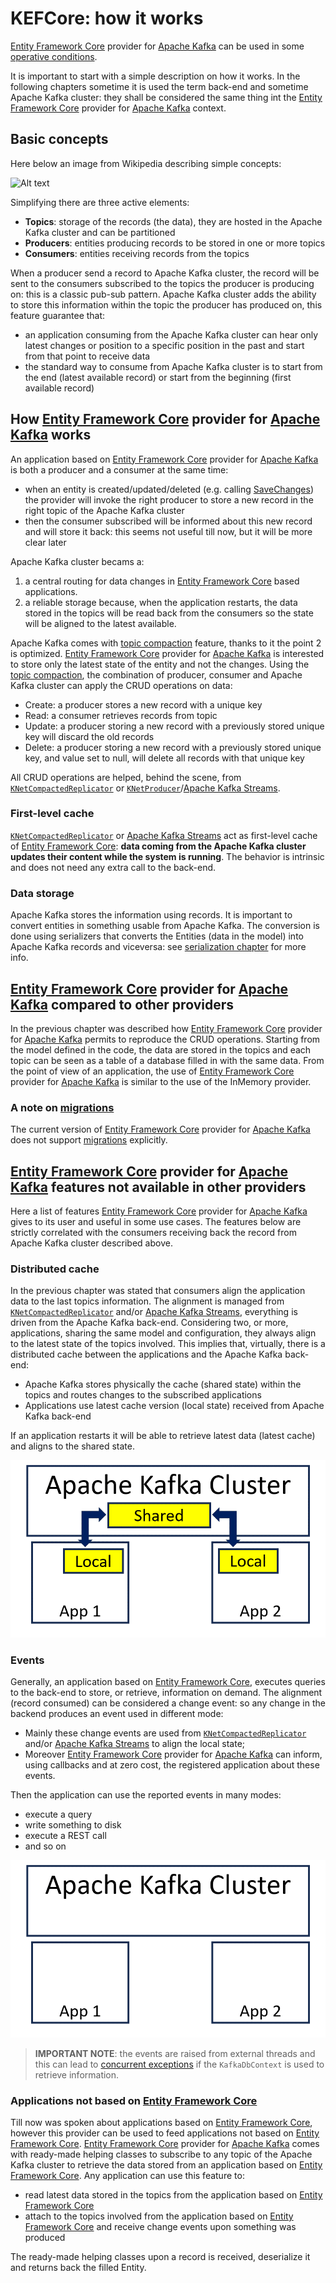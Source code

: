 # KEFCore: how it works

[Entity Framework Core](https://learn.microsoft.com/it-it/ef/core/) provider for [Apache Kafka](https://kafka.apache.org/) can be used in some [operative conditions](usecases.md).

It is important to start with a simple description on how it works.
In the following chapters sometime it is used the term back-end and sometime Apache Kafka cluster: they shall be considered the same thing int the [Entity Framework Core](https://learn.microsoft.com/it-it/ef/core/) provider for [Apache Kafka](https://kafka.apache.org/) context.

## Basic concepts

Here below an image from Wikipedia describing simple concepts:

![Alt text](https://upload.wikimedia.org/wikipedia/commons/6/64/Overview_of_Apache_Kafka.svg "Kafka basic concepts")

Simplifying there are three active elements:
- **Topics**: storage of the records (the data), they are hosted in the Apache Kafka cluster and can be partitioned
- **Producers**: entities producing records to be stored in one or more topics
- **Consumers**: entities receiving records from the topics

When a producer send a record to Apache Kafka cluster, the record will be sent to the consumers subscribed to the topics the producer is producing on: this is a classic pub-sub pattern.
Apache Kafka cluster adds the ability to store this information within the topic the producer has produced on, this feature guarantee that:
- an application consuming from the Apache Kafka cluster can hear only latest changes or position to a specific position in the past and start from that point to receive data
- the standard way to consume from Apache Kafka cluster is to start from the end (latest available record) or start from the beginning (first available record)

## How [Entity Framework Core](https://learn.microsoft.com/it-it/ef/core/) provider for [Apache Kafka](https://kafka.apache.org/) works

An application based on [Entity Framework Core](https://learn.microsoft.com/it-it/ef/core/) provider for [Apache Kafka](https://kafka.apache.org/) is both a producer and a consumer at the same time:
- when an entity is created/updated/deleted (e.g. calling [SaveChanges](https://learn.microsoft.com/en-us/ef/core/saving/basic)) the provider will invoke the right producer to store a new record in the right topic of the Apache Kafka cluster
- then the consumer subscribed will be informed about this new record and will store it back: this seems not useful till now, but it will be more clear later

Apache Kafka cluster becams a:
1. a central routing for data changes in [Entity Framework Core](https://learn.microsoft.com/it-it/ef/core/) based applications.
2. a reliable storage because, when the application restarts, the data stored in the topics will be read back from the consumers so the state will be aligned to the latest available.

Apache Kafka comes with [topic compaction](https://kafka.apache.org/documentation/#compaction) feature, thanks to it the point 2 is optimized.
[Entity Framework Core](https://learn.microsoft.com/it-it/ef/core/) provider for [Apache Kafka](https://kafka.apache.org/) is interested to store only the latest state of the entity and not the changes.
Using the [topic compaction](https://kafka.apache.org/documentation/#compaction), the combination of producer, consumer and Apache Kafka cluster can apply the CRUD operations on data:
- Create: a producer stores a new record with a unique key
- Read: a consumer retrieves records from topic
- Update: a producer storing a new record with a previously stored unique key will discard the old records
- Delete: a producer storing a new record with a previously stored unique key, and value set to null, will delete all records with that unique key

All CRUD operations are helped, behind the scene, from [`KNetCompactedReplicator`](https://github.com/masesgroup/KNet/blob/master/src/net/KNet/Specific/Replicator/KNetCompactedReplicator.cs) or [`KNetProducer`](https://github.com/masesgroup/KNet/blob/master/src/net/KNet/Specific/Producer/KNetProducer.cs)/[Apache Kafka Streams](https://kafka.apache.org/documentation/streams/).

### First-level cache

[`KNetCompactedReplicator`](https://github.com/masesgroup/KNet/blob/master/src/net/KNet/Specific/Replicator/KNetCompactedReplicator.cs) or [Apache Kafka Streams](https://kafka.apache.org/documentation/streams/) act as first-level cache of [Entity Framework Core](https://learn.microsoft.com/it-it/ef/core/): **data coming from the Apache Kafka cluster updates their content while the system is running**.
The behavior is intrinsic and does not need any extra call to the back-end.

### Data storage

Apache Kafka stores the information using records. It is important to convert entities in something usable from Apache Kafka.
The conversion is done using serializers that converts the Entities (data in the model) into Apache Kafka records and viceversa: see [serialization chapter](serialization.md) for more info.

## [Entity Framework Core](https://learn.microsoft.com/it-it/ef/core/) provider for [Apache Kafka](https://kafka.apache.org/) compared to other providers

In the previous chapter was described how [Entity Framework Core](https://learn.microsoft.com/it-it/ef/core/) provider for [Apache Kafka](https://kafka.apache.org/) permits to reproduce the CRUD operations.
Starting from the model defined in the code, the data are stored in the topics and each topic can be seen as a table of a database filled in with the same data.
From the point of view of an application, the use of [Entity Framework Core](https://learn.microsoft.com/it-it/ef/core/) provider for [Apache Kafka](https://kafka.apache.org/) is similar to the use of the InMemory provider.

### A note on [migrations](https://learn.microsoft.com/en-us/ef/core/managing-schemas/migrations)

The current version of [Entity Framework Core](https://learn.microsoft.com/it-it/ef/core/) provider for [Apache Kafka](https://kafka.apache.org/) does not support [migrations](https://learn.microsoft.com/en-us/ef/core/managing-schemas/migrations) explicitly.

## [Entity Framework Core](https://learn.microsoft.com/it-it/ef/core/) provider for [Apache Kafka](https://kafka.apache.org/) features not available in other providers

Here a list of features [Entity Framework Core](https://learn.microsoft.com/it-it/ef/core/) provider for [Apache Kafka](https://kafka.apache.org/) gives to its user and useful in some use cases.
The features below are strictly correlated with the consumers receiving back the record from Apache Kafka cluster described above.

### Distributed cache

In the previous chapter was stated that consumers align the application data to the last topics information.
The alignment is managed from [`KNetCompactedReplicator`](https://github.com/masesgroup/KNet/blob/master/src/net/KNet/Specific/Replicator/KNetCompactedReplicator.cs) and/or [Apache Kafka Streams](https://kafka.apache.org/documentation/streams/), everything is driven from the Apache Kafka back-end.
Considering two, or more, applications, sharing the same model and configuration, they always align to the latest state of the topics involved.
This implies that, virtually, there is a distributed cache between the applications and the Apache Kafka back-end:
- Apache Kafka stores physically the cache (shared state) within the topics and routes changes to the subscribed applications
- Applications use latest cache version (local state) received from Apache Kafka back-end

If an application restarts it will be able to retrieve latest data (latest cache) and aligns to the shared state.

![Alt text](../images/cache.gif "Distributed cache")

### Events

Generally, an application based on [Entity Framework Core](https://learn.microsoft.com/it-it/ef/core/), executes queries to the back-end to store, or retrieve, information on demand.
The alignment (record consumed) can be considered a change event: so any change in the backend produces an event used in different mode:
- Mainly these change events are used from [`KNetCompactedReplicator`](https://github.com/masesgroup/KNet/blob/master/src/net/KNet/Specific/Replicator/KNetCompactedReplicator.cs) and/or [Apache Kafka Streams](https://kafka.apache.org/documentation/streams/) to align the local state;
- Moreover [Entity Framework Core](https://learn.microsoft.com/it-it/ef/core/) provider for [Apache Kafka](https://kafka.apache.org/) can inform, using callbacks and at zero cost, the registered application about these events.

Then the application can use the reported events in many modes:
- execute a query
- write something to disk
- execute a REST call
- and so on

![Alt text](../images/events.gif "Distributed cache")

> **IMPORTANT NOTE**: the events are raised from external threads and this can lead to [concurrent exceptions](https://learn.microsoft.com/en-us/ef/core/dbcontext-configuration/#avoiding-dbcontext-threading-issues) if the `KafkaDbContext` is used to retrieve information.

### Applications not based on [Entity Framework Core](https://learn.microsoft.com/it-it/ef/core/)

Till now was spoken about applications based on [Entity Framework Core](https://learn.microsoft.com/it-it/ef/core/), however this provider can be used to feed applications not based on [Entity Framework Core](https://learn.microsoft.com/it-it/ef/core/).
[Entity Framework Core](https://learn.microsoft.com/it-it/ef/core/) provider for [Apache Kafka](https://kafka.apache.org/) comes with ready-made helping classes to subscribe to any topic of the Apache Kafka cluster to retrieve the data stored from an application based on [Entity Framework Core](https://learn.microsoft.com/it-it/ef/core/).
Any application can use this feature to:
- read latest data stored in the topics from the application based on [Entity Framework Core](https://learn.microsoft.com/it-it/ef/core/) 
- attach to the topics involved from the application based on [Entity Framework Core](https://learn.microsoft.com/it-it/ef/core/) and receive change events upon something was produced 

The ready-made helping classes upon a record is received, deserialize it and returns back the filled Entity.



